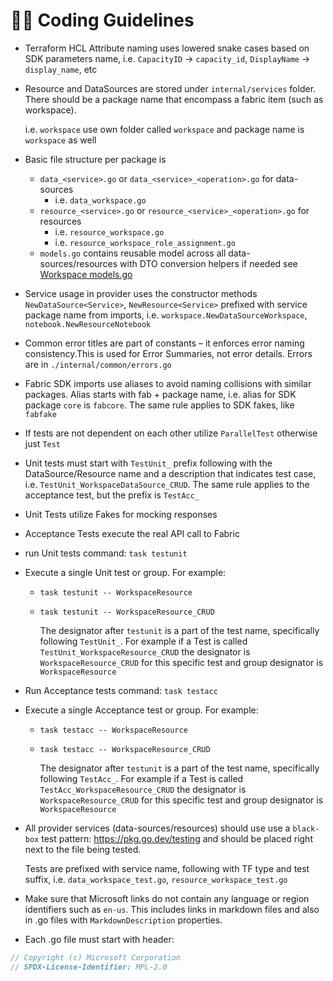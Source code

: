 # 🧑‍💻 Coding Guidelines

- Terraform HCL Attribute naming uses lowered snake cases based on SDK parameters name, i.e. `CapacityID` -> `capacity_id`, `DisplayName` -> `display_name`, etc

- Resource and DataSources are stored under `internal/services` folder. There should be a package name that encompass a fabric item (such as workspace).

    i.e. `workspace` use own folder called `workspace` and package name is `workspace` as well

- Basic file structure per package is

  - `data_<service>.go` or `data_<service>_<operation>.go` for data-sources
    - i.e. `data_workspace.go`
  - `resource_<service>.go` or `resource_<service>_<operation>.go` for resources
    - i.e. `resource_workspace.go`
    - i.e. `resource_workspace_role_assignment.go`
  - `models.go` contains reusable model across all data-sources/resources with DTO conversion helpers if needed see [Workspace models.go](./internal/services/workspace/models.go)

- Service usage in provider uses the constructor methods `NewDataSource<Service>`, `NewResource<Service>` prefixed with service package name from imports, i.e. `workspace.NewDataSourceWorkspace`, `notebook.NewResourceNotebook`

- Common error titles are part of constants – it enforces error naming consistency.This is used for Error Summaries, not error details.  Errors are in `./internal/common/errors.go`

- Fabric SDK imports use aliases to avoid naming collisions with similar packages. Alias starts with fab + package name, i.e. alias for SDK package `core` is `fabcore`. The same rule applies to SDK fakes, like `fabfake`

- If tests are not dependent on each other utilize `ParallelTest` otherwise just `Test`

- Unit tests must start with `TestUnit_` prefix following with the DataSource/Resource name and a description that indicates test case, i.e. `TestUnit_WorkspaceDataSource_CRUD`. The same rule applies to the acceptance test, but the prefix is `TestAcc_`

- Unit Tests utilize Fakes for mocking responses
- Acceptance Tests execute the real API call to Fabric

- run Unit tests command: `task testunit`
- Execute a single Unit test or group. For example:

  - `task testunit -- WorkspaceResource`
  - `task testunit -- WorkspaceResource_CRUD`

    The designator after `testunit` is a part of the test name, specifically following `TestUnit_`. For example if a Test is called `TestUnit_WorkspaceResource_CRUD` the designator is `WorkspaceResource_CRUD` for this specific test and group designator is `WorkspaceResource`

- Run Acceptance tests command: `task testacc`
- Execute a single Acceptance test or group. For example:

  - `task testacc -- WorkspaceResource`
  - `task testacc -- WorkspaceResource_CRUD`

    The designator after `testunit` is a part of the test name, specifically following `TestAcc_`. For example if a Test is called `TestAcc_WorkspaceResource_CRUD` the designator is `WorkspaceResource_CRUD` for this specific test and group designator is `WorkspaceResource`

- All provider services (data-sources/resources) should use use a `black-box` test pattern: <https://pkg.go.dev/testing> and should be placed right next to the file being tested.

    Tests are prefixed with service name, following with TF type and test suffix, i.e. `data_workspace_test.go`, `resource_workspace_test.go`

- Make sure that Microsoft links do not contain any language or region identifiers such as `en-us`. This includes links in markdown files and also in .go files with `MarkdownDescription` properties.

- Each .go file must start with header:

```go
// Copyright (c) Microsoft Corporation
// SPDX-License-Identifier: MPL-2.0
```
